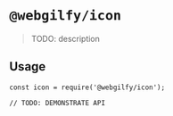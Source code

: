 # `@webgilfy/icon`

> TODO: description

## Usage

```
const icon = require('@webgilfy/icon');

// TODO: DEMONSTRATE API
```
